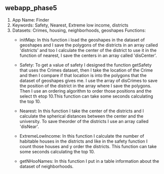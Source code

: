 ## webapp_phase5

1. App Name: Finder
2. Keywords: Safety, Nearest, Extreme low income, districts
3. Datasets: Crimes, housing, neighborhoods, geoshapes
   Functions: 
   - initMap: In this function i load the geoshapes in the dataset of geoshapes and I save the polygons of the districts in an array called 'districts' and too I calculate the center of the district to use it in the function of nearest, I save the centers in an array called 'disCenter'.
   
   - Safety: To get a value of safety I designed the function getSafety that uses the Crimes dataset, then I take the location of the Crime and then I compare if that location is into the polygons that the dataset of geoshapes gives me. I use the array of disCrimes to save the position of the district in the array where I save the polygons. Then I use an ordering algorithm to order those positions and the select th etop 10.This function can take some seconds calculating the top 10.
   
   - Nearest: In this function I take the center of the districts and I calculate the spherical distances between the center and the university. To save theorder of the districts I use an array called 'disNear'.
   
   - ExtremeLowIncome: In this function I calculate the number of habitable houses in the districts and like in the safety function I count those houses and y order the districts. This function can take some seconds calculating the top 10.
   
   - getNHooNames: In this function I put in a table information about the dataset of neighborhoods.
   
